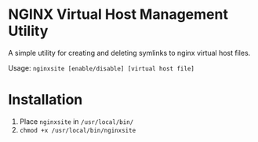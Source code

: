 # NGINX Virtual Host Management Utility
A simple utility for creating and deleting symlinks to nginx virtual host files.

Usage: `nginxsite [enable/disable] [virtual host file]`

# Installation
1. Place `nginxsite` in `/usr/local/bin/`
2. `chmod +x /usr/local/bin/nginxsite`
